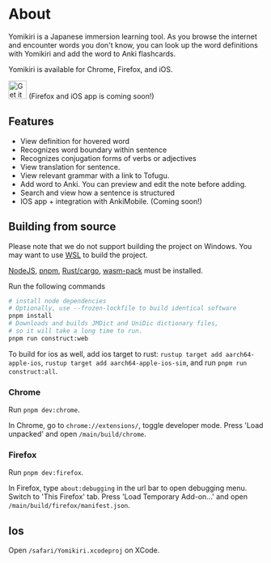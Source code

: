 # About

Yomikiri is a Japanese immersion learning tool. As you browse the internet and encounter words you don't know, you can look up the word definitions with Yomikiri and add the word to Anki flashcards.

Yomikiri is available for Chrome, Firefox, and iOS.

<a href="https://chromewebstore.google.com/detail/iecicegmfmljmefcaknlkaaniemghefc"><img alt="Get it on Google Chrome" src="https://i.imgur.com/Mw6ip7o.png" height="36px"/></img></a>  (Firefox and iOS app is coming soon!)

## Features
- View definition for hovered word
- Recognizes word boundary within sentence
- Recognizes conjugation forms of verbs or adjectives
- View translation for sentence.
- View relevant grammar with a link to Tofugu.
- Add word to Anki. You can preview and edit the note before adding.
- Search and view how a sentence is structured
- IOS app + integration with AnkiMobile. (Coming soon!)

## Building from source

Please note that we do not support building the project on Windows. You may want to use [WSL](https://learn.microsoft.com/en-us/windows/wsl/install) to build the project.

[NodeJS](https://nodejs.org/en/download), [pnpm](https://pnpm.io/installation), [Rust/cargo](https://www.rust-lang.org/tools/install), [wasm-pack](https://rustwasm.github.io/wasm-pack/installer/) must be installed.

Run the following commands
```sh
# install node dependencies
# Optionally, use --frozen-lockfile to build identical software
pnpm install
# Downloads and builds JMDict and UniDic dictionary files,
# so it will take a long time to run.
pnpm run construct:web
```

To build for ios as well, add ios target to rust: 
`rustup target add aarch64-apple-ios`, `rustup target add aarch64-apple-ios-sim`,
and run `pnpm run construct:all`.

### Chrome

Run `pnpm dev:chrome`.

In Chrome, go to `chrome://extensions/`, toggle developer mode. Press 'Load unpacked' and open `/main/build/chrome`.

### Firefox

Run `pnpm dev:firefox`.

In Firefox, type `about:debugging` in the url bar to open debugging menu. Switch to 'This Firefox' tab. 
Press 'Load Temporary Add-on...' and open `/main/build/firefox/manifest.json`.

## Ios

Open `/safari/Yomikiri.xcodeproj` on XCode.